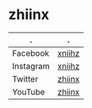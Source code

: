 # zhiinx

| . | . |
| --- | --- |
| Facebook | [xniihz](https://www.facebook.com/xniihz/) |
| Instagram | [xniihz](https://www.instagram.com/xniihz/) |
| Twitter | [zhiinx](https://twitter.com/zhiinx) |
| YouTube | [zhiinx](https://www.youtube.com/channel/UC-DZQSU_xekYDnhlEO6UY5A) |
